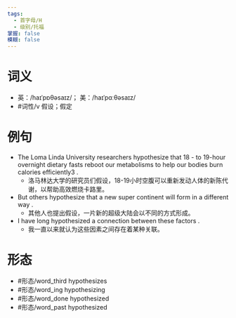 ```yaml
---
tags:
  - 首字母/H
  - 级别/托福
掌握: false
模糊: false
---
```

# 词义
- 英：/haɪˈpɒθəsaɪz/； 美：/haɪˈpɑːθəsaɪz/
- #词性/v  假设；假定
# 例句
- The Loma Linda University researchers hypothesize that 18 - to 19-hour overnight dietary fasts reboot our metabolisms to help our bodies burn calories efficiently3 .
	- 洛马林达大学的研究员们假设，18-19小时空腹可以重新发动人体的新陈代谢，以帮助高效燃烧卡路里。
- But others hypothesize that a new super continent will form in a different way .
	- 其他人也提出假设，一片新的超级大陆会以不同的方式形成。
- I have long hypothesized a connection between these factors .
	- 我一直以来就认为这些因素之间存在着某种关联。
# 形态
- #形态/word_third hypothesizes
- #形态/word_ing hypothesizing
- #形态/word_done hypothesized
- #形态/word_past hypothesized
